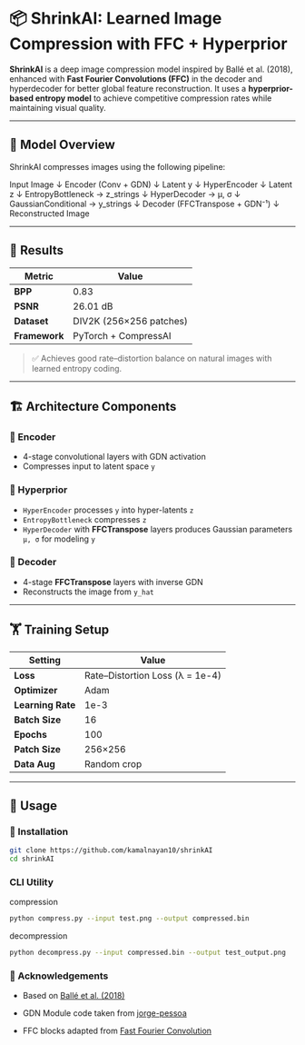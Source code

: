 # 📦 ShrinkAI: Learned Image Compression with FFC + Hyperprior

**ShrinkAI** is a deep image compression model inspired by Ballé et al. (2018), enhanced with **Fast Fourier Convolutions (FFC)** in the decoder and hyperdecoder for better global feature reconstruction. It uses a **hyperprior-based entropy model** to achieve competitive compression rates while maintaining visual quality.

---

## 🧠 Model Overview

ShrinkAI compresses images using the following pipeline:

Input Image
↓
Encoder (Conv + GDN)
↓
Latent y
↓
HyperEncoder
↓
Latent z
↓
EntropyBottleneck → z_strings
↓
HyperDecoder → μ, σ
↓
GaussianConditional → y_strings
↓
Decoder (FFCTranspose + GDN⁻¹)
↓
Reconstructed Image

---

## 🧪 Results

| Metric        | Value                   |
| ------------- | ----------------------- |
| **BPP**       | 0.83                    |
| **PSNR**      | 26.01 dB                |
| **Dataset**   | DIV2K (256×256 patches) |
| **Framework** | PyTorch + CompressAI    |

> ✅ Achieves good rate–distortion balance on natural images with learned entropy coding.

---

## 🏗️ Architecture Components

### 🔹 Encoder

- 4-stage convolutional layers with GDN activation
- Compresses input to latent space `y`

### 🔹 Hyperprior

- `HyperEncoder` processes `y` into hyper-latents `z`
- `EntropyBottleneck` compresses `z`
- `HyperDecoder` with **FFCTranspose** layers produces Gaussian parameters `μ, σ` for modeling `y`

### 🔹 Decoder

- 4-stage **FFCTranspose** layers with inverse GDN
- Reconstructs the image from `y_hat`

---

## 🏋️ Training Setup

| Setting           | Value                           |
| ----------------- | ------------------------------- |
| **Loss**          | Rate–Distortion Loss (λ = 1e-4) |
| **Optimizer**     | Adam                            |
| **Learning Rate** | 1e-3                            |
| **Batch Size**    | 16                              |
| **Epochs**        | 100                             |
| **Patch Size**    | 256×256                         |
| **Data Aug**      | Random crop                     |

---

## 🧰 Usage

### 🔧 Installation

```bash
git clone https://github.com/kamalnayan10/shrinkAI
cd shrinkAI
```

### CLI Utility

compression

```bash
python compress.py --input test.png --output compressed.bin
```

decompression

```bash
python decompress.py --input compressed.bin --output test_output.png
```

### 🙌 Acknowledgements

- Based on [Ballé et al. (2018)](https://arxiv.org/abs/1802.01436)

- GDN Module code taken from [jorge-pessoa](https://github.com/jorge-pessoa/pytorch-gdn)

- FFC blocks adapted from [Fast Fourier Convolution](https://papers.nips.cc/paper_files/paper/2020/file/2fd5d41ec6cfab47e32164d5624269b1-Paper.pdf)
